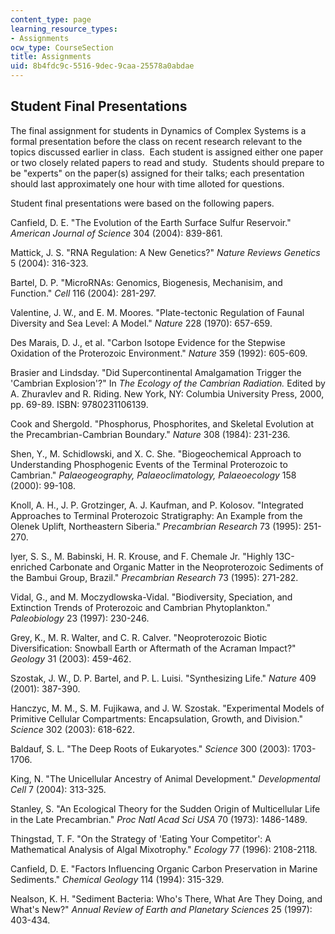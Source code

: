 ```yaml
---
content_type: page
learning_resource_types:
- Assignments
ocw_type: CourseSection
title: Assignments
uid: 8b4fdc9c-5516-9dec-9caa-25578a0abdae
---
```


Student Final Presentations
---------------------------

The final assignment for students in Dynamics of Complex Systems is a formal presentation before the class on recent research relevant to the topics discussed earlier in class.  Each student is assigned either one paper or two closely related papers to read and study.  Students should prepare to be "experts" on the paper(s) assigned for their talks; each presentation should last approximately one hour with time alloted for questions.

Student final presentations were based on the following papers.

Canfield, D. E. "The Evolution of the Earth Surface Sulfur Reservoir." _American Journal of Science_ 304 (2004): 839-861.

Mattick, J. S. "RNA Regulation: A New Genetics?" _Nature Reviews Genetics_ 5 (2004): 316-323.

Bartel, D. P. "MicroRNAs: Genomics, Biogenesis, Mechanisim, and Function." _Cell_ 116 (2004): 281-297.

Valentine, J. W., and E. M. Moores. "Plate-tectonic Regulation of Faunal Diversity and Sea Level: A Model." _Nature_ 228 (1970): 657-659.

Des Marais, D. J., et al. "Carbon Isotope Evidence for the Stepwise Oxidation of the Proterozoic Environment." _Nature_ 359 (1992): 605-609.

Brasier and Lindsday. "Did Supercontinental Amalgamation Trigger the 'Cambrian Explosion'?" In _The Ecology of the Cambrian Radiation._ Edited by A. Zhuravlev and R. Riding. New York, NY: Columbia University Press, 2000, pp. 69-89. ISBN: 9780231106139.

Cook and Shergold. "Phosphorus, Phosphorites, and Skeletal Evolution at the Precambrian-Cambrian Boundary." _Nature_ 308 (1984): 231-236.

Shen, Y., M. Schidlowski, and X. C. She. "Biogeochemical Approach to Understanding Phosphogenic Events of the Terminal Proterozoic to Cambrian." _Palaeogeography, Palaeoclimatology, Palaeoecology_ 158 (2000): 99-108.

Knoll, A. H., J. P. Grotzinger, A. J. Kaufman, and P. Kolosov. "Integrated Approaches to Terminal Proterozoic Stratigraphy: An Example from the Olenek Uplift, Northeastern Siberia." _Precambrian Research_ 73 (1995): 251-270.

Iyer, S. S., M. Babinski, H. R. Krouse, and F. Chemale Jr. "Highly 13C-enriched Carbonate and Organic Matter in the Neoproterozoic Sediments of the Bambui Group, Brazil." _Precambrian Research_ 73 (1995): 271-282.

Vidal, G., and M. Moczydlowska-Vidal. "Biodiversity, Speciation, and Extinction Trends of Proterozoic and Cambrian Phytoplankton." _Paleobiology_ 23 (1997): 230-246.

Grey, K., M. R. Walter, and C. R. Calver. "Neoproterozoic Biotic Diversification: Snowball Earth or Aftermath of the Acraman Impact?" _Geology_ 31 (2003): 459-462.

Szostak, J. W., D. P. Bartel, and P. L. Luisi. "Synthesizing Life." _Nature_ 409 (2001): 387-390.

Hanczyc, M. M., S. M. Fujikawa, and J. W. Szostak. "Experimental Models of Primitive Cellular Compartments: Encapsulation, Growth, and Division." _Science_ 302 (2003): 618-622.

Baldauf, S. L. "The Deep Roots of Eukaryotes." _Science_ 300 (2003): 1703-1706.

King, N. "The Unicellular Ancestry of Animal Development." _Developmental Cell_ 7 (2004): 313-325.

Stanley, S. "An Ecological Theory for the Sudden Origin of Multicellular Life in the Late Precambrian." _Proc Natl Acad Sci USA_ 70 (1973): 1486-1489.

Thingstad, T. F. "On the Strategy of 'Eating Your Competitor': A Mathematical Analysis of Algal Mixotrophy." _Ecology_ 77 (1996): 2108-2118.

Canfield, D. E. "Factors Influencing Organic Carbon Preservation in Marine Sediments." _Chemical Geology_ 114 (1994): 315-329.

Nealson, K. H. "Sediment Bacteria: Who's There, What Are They Doing, and What's New?" _Annual Review of Earth and Planetary Sciences_ 25 (1997): 403-434.